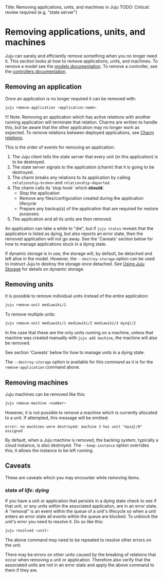 Title: Removing applications, units, and machines in Juju
TODO:  Critical: review required (e.g. "state server")


# Removing applications, units, and machines

Juju can sanely and efficiently remove something when you no longer need it.
This section looks at how to remove applications, units, and machines. To 
remove a model see the [models documentation][models]. To remove a controller,
see the [controllers documentation][controllers].


## Removing an application

Once an application is no longer required it can be removed with:

```bash
juju remove-application <application-name>
```

!!! Note: 
    Removing an application which has active relations with another
    running application will terminate that relation. Charms are written
    to handle this, but be aware that the other application may no 
    longer work as expected. To remove relations between deployed applications,
    see [Charm relations][charmrelations].

This is the order of events for removing an application:

1. The Juju client tells the state server that every unit (in this application)
   is to be destroyed.
1. The state server signals to the application (charm) that it is going to be
   destroyed.
1. The charm breaks any relations to its application by calling 
   `relationship-broken` and `relationship-departed`.
1. The charm calls its 'stop hook' which **should**:
    - Stop the application
    - Remove any files/configuration created during the application lifecycle
    - Prepare any backup(s) of the application that are required for restore 
      purposes.
1. The application and all its units are then removed.

An application can take a while to "die", but if `juju status` reveals that the
application is listed as dying, but also reports an error state, then the 
removed application will not go away. See the 'Caveats' section below for how 
to manage applications stuck in a dying state.

If dynamic storage is in use, the storage will, by default, be detached and
left alive in the model. However, the `--destroy-storage` option can be used to
instruct Juju to destroy the storage once detached. See
[Using Juju Storage][charms-storage] for details on dynamic storage.

## Removing units

It is possible to remove individual units instead of the entire application:

```bash
juju remove-unit mediawiki/1
```

To remove multiple units:

```bash
juju remove-unit mediawiki/1 mediawiki/2 mediawiki/3 mysql/2
```

In the case that these are the only units running on a machine, unless that 
machine was created manually with `juju add machine`, the machine will also be 
removed.

See section 'Caveats' below for how to manage units in a dying state.

The `--destroy-storage` option is available for this command as it is for the
`remove-application` command above.


## Removing machines

Juju machines can be removed like this:

```bash
juju remove-machine <number>
```

However, it is not possible to remove a machine which is currently allocated
to a unit. If attempted, this message will be emitted:

```no-highlight
error: no machines were destroyed: machine 3 has unit "mysql/0" assigned
```

By default, when a Juju machine is removed, the backing system, typically a
cloud instance, is also destroyed. The `--keep-instance` option overrides this;
it allows the instance to be left running.

## Caveats

These are caveats which you may encounter while removing items.

### state of *life: dying*

If you have a unit or application that persists in a dying state check to see if
that unit, or any units within the associated application, are in an error 
state. A "removal" is an event within the queue of a unit's lifecycle so when a
unit enters an error state all events within the queue are blocked. To unblock
the unit's error you need to resolve it. Do so like this:

```bash
juju resolved <unit>
```

The above command may need to be repeated to resolve other errors on the unit.

There may be errors on other units caused by the breaking of relations that
occur when removing a unit or application. Therefore also verify that the
associated units are not in an error state and apply the above command to them
if they are.


<!-- LINKS-->

[charmrelations]: ./charms-relations.html#removing-relations
[controllers]: ./controllers.html
[models]: ./models.html
[charms-storage]: ./charms-storage.html

